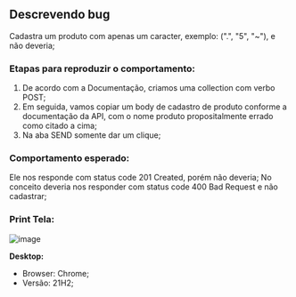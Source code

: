 ## Descrevendo bug 
Cadastra um produto com apenas um caracter, exemplo: (".", "5", "~"), e não deveria;

### Etapas para reproduzir o comportamento:

1. De acordo com a Documentação, criamos uma collection com verbo POST;
2. Em seguida, vamos copiar um body de cadastro de produto conforme a documentação da API, com o nome produto propositalmente errado como citado a cima;
3. Na aba SEND somente dar um clique;

### Comportamento esperado:
Ele nos responde com status code 201 Created, porém não deveria; 
No conceito deveria nos responder com status code 400 Bad Request e não cadastrar;

### Print Tela:
![image](https://user-images.githubusercontent.com/102266911/188257322-6ea8a40f-85cd-4773-a226-7b15def249e4.png)

**Desktop:**
 - Browser: Chrome;
 - Versão: 21H2;
